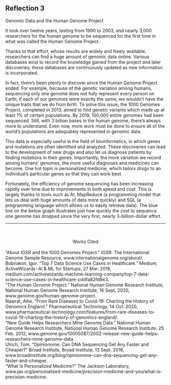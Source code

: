 ## Reflection 3

Genomic Data and the Human Genome Project

It took over twelve years, lasting from 1990 to 2003, and nearly 3,000 researchers for the human genome to be sequenced for the first time in what was called the Human Genome Project.

Thanks to that effort, whose results are widely and freely available, researchers can find a huge amount of genomic data online. Various databases exist to record the knowledge gained from the project and later discoveries; these databases are continuously updated as new information is incorporated. 

In fact, there’s been plenty to discover since the Human Genome Project ended. For example, because of the genetic variation among humans, sequencing only one genome does not fully represent every person on Earth; if each of our genomes were exactly the same, we wouldn’t have the unique traits that we do from birth. To solve this issue, the 1000 Genomes Project, completed in 2013, aimed to find genetic variants which made up at least 1% of certain populations. By 2019, 100,000 entire genomes had been sequenced. Still, with 3 billion bases in the human genome, there’s always more to understand. Even now, more work must be done to ensure all of the world’s populations are adequately represented in genomic data. 

This data is especially useful in the field of bioinformatics, in which genes and mutations are often identified and analyzed. These discoveries can lead to the development of new drugs and also let us diagnose patients by finding mutations in their genes. Importantly, the more variation we record among humans’ genomes, the more useful diagnoses and medicines can become. One hot topic is personalized medicine, which tailors drugs to an individual’s particular genes so that they can work best.

Fortunately, the efficiency of genome sequencing has been increasing rapidly over time due to improvements in both speed and cost. This is largely thanks to tools such as AI, MapReduce (a programming model that lets us deal with huge amounts of data more quickly) and SQL (a programming language which allows us to easily retrieve data). The blue line on the below graph illustrates just how quickly the cost to sequence one genome has dropped since the very first, nearly 3-billion-dollar effort.

***
<br />
<br />


<div align="center">Works Cited

<br />
<br />
<div align="left">
“About IGSR and the 1000 Genomes Project.” IGSR: The International Genome Sample Resource, www.internationalgenome.org/about/.
  <br />
Bobriakov, Igor. “Top 7 Data Science Use Cases in Healthcare.” Medium, ActiveWizards - AI & ML for Startups, 27 Mar. 2018, medium.com/activewizards-machine-learning-company/top-7-data-science-use-cases-in-healthcare-cddfa82fd9e3.
  <br />
“The Human Genome Project.” National Human Genome Research Institute, National Human Genome Research Institute, 16 Sept. 2020, www.genome.gov/human-genome-project.
 <br />
Nawrat, Allie. “From Rare Diseases to Covid-19: Charting the History of Genomics England.” Pharmaceutical Technology, 14 Oct. 2020, www.pharmaceutical-technology.com/features/from-rare-diseases-to-covid-19-charting-the-history-of-genomics-england/.
 <br />
“New Guide Helps Researchers Mine Genome Data.” National Human Genome Research Institute, National Human Genome Research Institute, 25 Feb. 2012, www.genome.gov/10005087/2002-release-new-guide-helps-researchers-mine-genome-data.
 <br />
Ulrich, Tom. “Opinionome: Can DNA Sequencing Get Any Faster and Cheaper?” Broad Institute, Broad Institute, 13 Sept. 2016, www.broadinstitute.org/blog/opinionome-can-dna-sequencing-get-any-faster-and-cheaper.
 <br />
“What Is Personalized Medicine?” The Jackson Laboratory, www.jax.org/personalized-medicine/precision-medicine-and-you/what-is-precision-medicine. 
